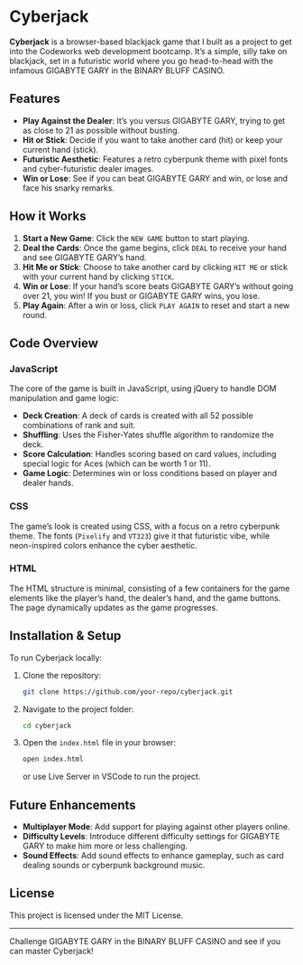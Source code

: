 # Cyberjack

**Cyberjack** is a browser-based blackjack game that I built as a project to get into the Codeworks web development bootcamp. It’s a simple, silly take on blackjack, set in a futuristic world where you go head-to-head with the infamous GIGABYTE GARY in the BINARY BLUFF CASINO.

## Features

- **Play Against the Dealer**: It’s you versus GIGABYTE GARY, trying to get as close to 21 as possible without busting.
- **Hit or Stick**: Decide if you want to take another card (hit) or keep your current hand (stick).
- **Futuristic Aesthetic**: Features a retro cyberpunk theme with pixel fonts and cyber-futuristic dealer images.
- **Win or Lose**: See if you can beat GIGABYTE GARY and win, or lose and face his snarky remarks.

## How it Works

1. **Start a New Game**: Click the `NEW GAME` button to start playing.
2. **Deal the Cards**: Once the game begins, click `DEAL` to receive your hand and see GIGABYTE GARY’s hand.
3. **Hit Me or Stick**: Choose to take another card by clicking `HIT ME` or stick with your current hand by clicking `STICK`.
4. **Win or Lose**: If your hand’s score beats GIGABYTE GARY’s without going over 21, you win! If you bust or GIGABYTE GARY wins, you lose.
5. **Play Again**: After a win or loss, click `PLAY AGAIN` to reset and start a new round.

## Code Overview

### JavaScript

The core of the game is built in JavaScript, using jQuery to handle DOM manipulation and game logic:

- **Deck Creation**: A deck of cards is created with all 52 possible combinations of rank and suit.
- **Shuffling**: Uses the Fisher-Yates shuffle algorithm to randomize the deck.
- **Score Calculation**: Handles scoring based on card values, including special logic for Aces (which can be worth 1 or 11).
- **Game Logic**: Determines win or loss conditions based on player and dealer hands.

### CSS

The game’s look is created using CSS, with a focus on a retro cyberpunk theme. The fonts (`Pixelify` and `VT323`) give it that futuristic vibe, while neon-inspired colors enhance the cyber aesthetic.

### HTML

The HTML structure is minimal, consisting of a few containers for the game elements like the player’s hand, the dealer’s hand, and the game buttons. The page dynamically updates as the game progresses.

## Installation & Setup

To run Cyberjack locally:

1. Clone the repository:
   
   ```bash
   git clone https://github.com/your-repo/cyberjack.git
   ```
2. Navigate to the project folder:
   
   ```bash
   cd cyberjack
   ```
3. Open the `index.html` file in your browser:
   
   ```bash
   open index.html
   ```
   
   or use Live Server in VSCode to run the project.

## Future Enhancements

- **Multiplayer Mode**: Add support for playing against other players online.
- **Difficulty Levels**: Introduce different difficulty settings for GIGABYTE GARY to make him more or less challenging.
- **Sound Effects**: Add sound effects to enhance gameplay, such as card dealing sounds or cyberpunk background music.

## License

This project is licensed under the MIT License. 

---

Challenge GIGABYTE GARY in the BINARY BLUFF CASINO and see if you can master Cyberjack!
